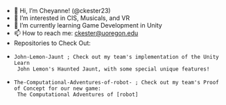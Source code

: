 - 👋 Hi, I’m Cheyanne! (@ckester23)
- 👀 I’m interested in CIS, Musicals, and VR
- 🌱 I’m currently learning Game Development in Unity
- 📫 How to reach me: ckester@uoregon.edu
- Repositories to Check Out:
-     John-Lemon-Jaunt ; Check out my team's implementation of the Unity Learn
       John Lemon's Haunted Jaunt, with some special unique features!
-     The-Computational-Adventures-of-robot- ; Check out my team's Proof of Concept for our new game: 
       The Computational Adventures of [robot]
<!---
ckester23/ckester23 is a ✨ special ✨ repository because its `README.md` (this file) appears on your GitHub profile.
You can click the Preview link to take a look at your changes.
--->
